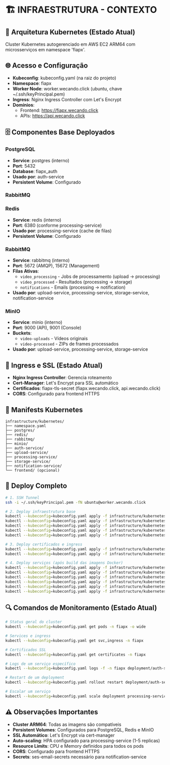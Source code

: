 # 🏗️ INFRAESTRUTURA - CONTEXTO

## 📍 Arquitetura Kubernetes (Estado Atual)
Cluster Kubernetes autogerenciado em AWS EC2 ARM64 com microsserviços em namespace 'fiapx'.

## 🌐 Acesso e Configuração
- **Kubeconfig**: kubeconfig.yaml (na raiz do projeto)
- **Namespace**: fiapx
- **Worker Node**: worker.wecando.click (ubuntu, chave ~/.ssh/keyPrincipal.pem)
- **Ingress**: Nginx Ingress Controller com Let's Encrypt
- **Domínios**:
  - Frontend: https://fiapx.wecando.click
  - APIs: https://api.wecando.click

## 🗄️ Componentes Base Deployados

### PostgreSQL
- **Service**: postgres (interno)
- **Port**: 5432
- **Database**: fiapx_auth
- **Usado por**: auth-service
- **Persistent Volume**: Configurado

### RabbitMQ
### Redis
- **Service**: redis (interno)
- **Port**: 6380 (conforme processing-service)
- **Usado por**: processing-service (cache de filas)
- **Persistent Volume**: Configurado

### RabbitMQ
- **Service**: rabbitmq (interno)
- **Port**: 5672 (AMQP), 15672 (Management)
- **Filas Ativas**:
  - `video_processing` - Jobs de processamento (upload → processing)
  - `video_processed` - Resultados (processing → storage)
  - `notifications` - Emails (processing → notification)
- **Usado por**: upload-service, processing-service, storage-service, notification-service

### MinIO
- **Service**: minio (interno)
- **Port**: 9000 (API), 9001 (Console)
- **Buckets**:
  - `video-uploads` - Vídeos originais
  - `video-processed` - ZIPs de frames processados
- **Usado por**: upload-service, processing-service, storage-service

## 🔧 Ingress e SSL (Estado Atual)
- **Nginx Ingress Controller**: Gerencia roteamento
- **Cert-Manager**: Let's Encrypt para SSL automático
- **Certificados**: fiapx-tls-secret (fiapx.wecando.click, api.wecando.click)
- **CORS**: Configurado para frontend HTTPS

## 🔧 Manifests Kubernetes
```
infrastructure/kubernetes/
├── namespace.yaml
├── postgres/
├── redis/
├── rabbitmq/
├── minio/
├── auth-service/
├── upload-service/
├── processing-service/
├── storage-service/
├── notification-service/
└── frontend/ (opcional)
```

## 🚀 Deploy Completo
```bash
# 1. SSH Tunnel
ssh -i ~/.ssh/keyPrincipal.pem -fN ubuntu@worker.wecando.click

# 2. Deploy infraestrutura base
kubectl --kubeconfig=kubeconfig.yaml apply -f infrastructure/kubernetes/namespace.yaml
kubectl --kubeconfig=kubeconfig.yaml apply -f infrastructure/kubernetes/postgres/
kubectl --kubeconfig=kubeconfig.yaml apply -f infrastructure/kubernetes/redis/
kubectl --kubeconfig=kubeconfig.yaml apply -f infrastructure/kubernetes/rabbitmq/
kubectl --kubeconfig=kubeconfig.yaml apply -f infrastructure/kubernetes/minio/

# 3. Deploy certificados e ingress
kubectl --kubeconfig=kubeconfig.yaml apply -f infrastructure/kubernetes/cert-manager/
kubectl --kubeconfig=kubeconfig.yaml apply -f infrastructure/kubernetes/ingress/

# 4. Deploy serviços (após build das imagens Docker)
kubectl --kubeconfig=kubeconfig.yaml apply -f infrastructure/kubernetes/auth-service/
kubectl --kubeconfig=kubeconfig.yaml apply -f infrastructure/kubernetes/upload-service/
kubectl --kubeconfig=kubeconfig.yaml apply -f infrastructure/kubernetes/processing-service/
kubectl --kubeconfig=kubeconfig.yaml apply -f infrastructure/kubernetes/storage-service/
kubectl --kubeconfig=kubeconfig.yaml apply -f infrastructure/kubernetes/notification-service.yaml
kubectl --kubeconfig=kubeconfig.yaml apply -f infrastructure/kubernetes/frontend/
```

## 🔍 Comandos de Monitoramento (Estado Atual)
```bash
# Status geral do cluster
kubectl --kubeconfig=kubeconfig.yaml get pods -n fiapx -o wide

# Services e ingress
kubectl --kubeconfig=kubeconfig.yaml get svc,ingress -n fiapx

# Certificados SSL
kubectl --kubeconfig=kubeconfig.yaml get certificates -n fiapx

# Logs de um serviço específico  
kubectl --kubeconfig=kubeconfig.yaml logs -f -n fiapx deployment/auth-service

# Restart de um deployment
kubectl --kubeconfig=kubeconfig.yaml rollout restart deployment/auth-service -n fiapx

# Escalar um serviço
kubectl --kubeconfig=kubeconfig.yaml scale deployment processing-service --replicas=3 -n fiapx
```

## ⚠️ Observações Importantes
- **Cluster ARM64**: Todas as imagens são compatíveis
- **Persistent Volumes**: Configurados para PostgreSQL, Redis e MinIO
- **SSL Automático**: Let's Encrypt via cert-manager
- **Auto-scaling**: HPA configurado para processing-service (1-5 replicas)
- **Resource Limits**: CPU e Memory definidos para todos os pods
- **CORS**: Configurado para frontend HTTPS
- **Secrets**: ses-email-secrets necessário para notification-service

